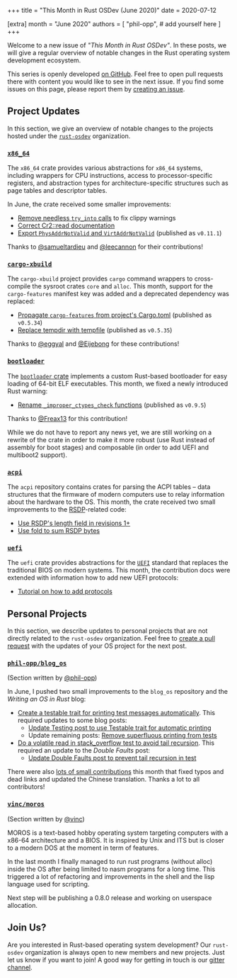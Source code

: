 +++
title = "This Month in Rust OSDev (June 2020)"
date = 2020-07-12

[extra]
month = "June 2020"
authors = [
    "phil-opp",
    # add yourself here
]
+++

Welcome to a new issue of _"This Month in Rust OSDev"_. In these posts, we will give a regular overview of notable changes in the Rust operating system development ecosystem.

<!-- more -->

This series is openly developed [on GitHub](https://github.com/rust-osdev/homepage/). Feel free to open pull requests there with content you would like to see in the next issue. If you find some issues on this page, please report them by [creating an issue](https://github.com/rust-osdev/homepage/issues/new).

<!--
    This is a draft for the upcoming "This Month in Rust OSDev (June 2020)" post.
    Feel free to create pull requests against the `next` branch to add your
    content here.

    Please take a look at the past posts on https://rust-osdev.com/ to see the
    general structure of these posts.
-->

## Project Updates

In this section, we give an overview of notable changes to the projects hosted under the [`rust-osdev`] organization.

[`rust-osdev`]: https://github.com/rust-osdev/about

### [`x86_64`](https://github.com/rust-osdev/x86_64)

The `x86_64` crate provides various abstractions for `x86_64` systems, including wrappers for CPU instructions, access to processor-specific registers, and abstraction types for architecture-specific structures such as page tables and descriptor tables.

In June, the crate received some smaller improvements:

- [Remove needless `try_into` calls](https://github.com/rust-osdev/x86_64/pull/159) to fix clippy warnings
- [Correct Cr2::read documentation](https://github.com/rust-osdev/x86_64/pull/161)
- [Export `PhysAddrNotValid` and `VirtAddrNotValid`](https://github.com/rust-osdev/x86_64/pull/163) <span class="gray">(published as `v0.11.1`)</span>

Thanks to [@samueltardieu](https://github.com/samueltardieu) and [@leecannon](https://github.com/leecannon) for their contributions!

### [`cargo-xbuild`](https://github.com/rust-osdev/cargo-xbuild)

The `cargo-xbuild` project provides `cargo` command wrappers to cross-compile the sysroot crates `core` and `alloc`. This month, support for the `cargo-features` manifest key was added and a deprecated dependency was replaced:

- [Propagate `cargo-features` from project's Cargo.toml](https://github.com/rust-osdev/cargo-xbuild/pull/82) <span class="gray">(published as `v0.5.34`)</span>
- [Replace tempdir with tempfile](https://github.com/rust-osdev/cargo-xbuild/pull/84) <span class="gray">(published as `v0.5.35`)</span>

Thanks to [@eggyal](https://github.com/eggyal) and [@Eijebong](https://github.com/Eijebong) for these contributions!

### [`bootloader`](https://github.com/rust-osdev/bootloader)

The [`bootloader` crate](https://github.com/rust-osdev/bootloader) implements a custom Rust-based bootloader for easy loading of 64-bit ELF executables. This month, we fixed a newly introduced Rust warning:

- [Rename `_improper_ctypes_check` functions](https://github.com/rust-osdev/bootloader/pull/122) <span class="gray">(published as `v0.9.5`)</span>

Thanks to [@Freax13](https://github.com/Freax13) for this contribution!

While we do not have to report any news yet, we are still working on a rewrite of the crate in order to make it more robust (use Rust instead of assembly for boot stages) and composable (in order to add UEFI and multiboot2 support).

### [`acpi`](https://github.com/rust-osdev/acpi)

The `acpi` repository contains crates for parsing the ACPI tables – data structures that the firmware of modern computers use to relay information about the hardware to the OS. This month, the crate received two small improvements to the [RSDP](https://wiki.osdev.org/RSDP)-related code:

- [Use RSDP's length field in revisions 1+](https://github.com/rust-osdev/acpi/commit/43df4bc79611d311c4a50978ebc4babe78b46074)
- [Use fold to sum RSDP bytes](https://github.com/rust-osdev/acpi/commit/a37cf48429334dc3dfd98e065656c374cc907a4a)

### [`uefi`](https://github.com/rust-osdev/uefi-rs)

The `uefi` crate provides abstractions for the [`UEFI`](https://en.wikipedia.org/wiki/Unified_Extensible_Firmware_Interface) standard that replaces the traditional BIOS on modern systems. This month, the contribution docs were extended with information how to add new UEFI protocols:

- [Tutorial on how to add protocols](https://github.com/rust-osdev/uefi-rs/commit/56375412e62d41122aba5b2c86c365373ca31ecd)

## Personal Projects

In this section, we describe updates to personal projects that are not directly related to the `rust-osdev` organization. Feel free to [create a pull request](https://github.com/rust-osdev/homepage/pulls) with the updates of your OS project for the next post.

### [`phil-opp/blog_os`](https://github.com/phil-opp/blog_os)

<span class="gray">(Section written by [@phil-opp](https://github.com/phil-opp))</span>

In June, I pushed two small improvements to the `blog_os` repository and the _Writing an OS in Rust_ blog:

- [Create a testable trait for printing test messages automatically](https://github.com/phil-opp/blog_os/pull/816). This required updates to some blog posts:
    - [Update Testing post to use Testable trait for automatic printing](https://github.com/phil-opp/blog_os/pull/817)
    - Update remaining posts: [Remove superfluous printing from tests](https://github.com/phil-opp/blog_os/pull/819)
- [Do a volatile read in stack_overflow test to avoid tail recursion](https://github.com/phil-opp/blog_os/pull/818). This required an update to the _Double Faults_ post:
    - [Update Double Faults post to prevent tail recursion in test](https://github.com/phil-opp/blog_os/pull/820)

There were also [lots of small contributions](https://github.com/phil-opp/blog_os/pulls?q=is%3Apr+is%3Aclosed+merged%3A2020-06-01..2020-07-01) this month that fixed typos and dead links and updated the Chinese translation. Thanks a lot to all contributors!

### [`vinc/moros`](https://github.com/vinc/moros)

<span class="gray">(Section written by [@vinc](https://github.com/vinc))</span>

MOROS is a text-based hobby operating system targeting computers with a x86-64 architecture and a BIOS. It is inspired by Unix and ITS but is closer to a modern DOS at the moment in term of features.

In the last month I finally managed to run rust programs (without alloc) inside the OS after being limited to nasm programs for a long time. This triggered a lot of refactoring and improvements in the shell and the lisp language used for scripting.

Next step will be publishing a 0.8.0 release and working on userspace allocation.

## Join Us?

Are you interested in Rust-based operating system development? Our `rust-osdev` organization is always open to new members and new projects. Just let us know if you want to join! A good way for getting in touch is our [gitter channel](https://gitter.im/rust-osdev/Lobby).

